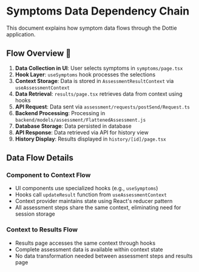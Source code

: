 # Symptoms Data Dependency Chain

This document explains how symptom data flows through the Dottie application.

## Flow Overview 🔗

1. **Data Collection in UI**: User selects symptoms in `symptoms/page.tsx`
2. **Hook Layer**: `useSymptoms` hook processes the selections
3. **Context Storage**: Data is stored in `AssessmentResultContext` via `useAssessmentContext`
4. **Data Retrieval**: `results/page.tsx` retrieves data from context using hooks
5. **API Request**: Data sent via `assessment/requests/postSend/Request.ts`
6. **Backend Processing**: Processing in `backend/models/assessment/FlattenedAssessment.js`
7. **Database Storage**: Data persisted in database
8. **API Response**: Data retrieved via API for history view
9. **History Display**: Results displayed in `history/[id]/page.tsx`

## Data Flow Details

### Component to Context Flow

- UI components use specialized hooks (e.g., `useSymptoms`)
- Hooks call `updateResult` function from `useAssessmentContext`
- Context provider maintains state using React's reducer pattern
- All assessment steps share the same context, eliminating need for session storage

### Context to Results Flow

- Results page accesses the same context through hooks
- Complete assessment data is available within context state
- No data transformation needed between assessment steps and results page
